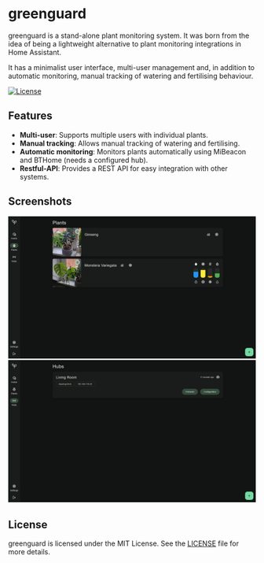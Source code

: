 # greenguard

greenguard is a stand-alone plant monitoring system. It was born from the idea of being a lightweight alternative to plant monitoring integrations in Home Assistant.

It has a minimalist user interface, multi-user management and, in addition to automatic monitoring, manual tracking of watering and fertilising behaviour.

[![License](https://img.shields.io/badge/License-MIT-darkgreen.svg)](LICENSE)

## Features

- **Multi-user**: Supports multiple users with individual plants.
- **Manual tracking**: Allows manual tracking of watering and fertilising.
- **Automatic monitoring**: Monitors plants automatically using MiBeacon and BTHome (needs a configured hub).
- **Restful-API**: Provides a REST API for easy integration with other systems.

## Screenshots

![Plants](screenshots/plants.png)
![Hubs](screenshots/hubs.png)

## License

greenguard is licensed under the MIT License. See the [LICENSE](LICENSE) file for more details.